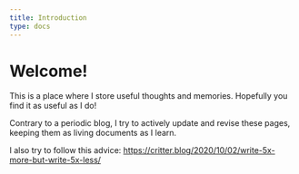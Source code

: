 ```yaml
---
title: Introduction
type: docs
---
```


# Welcome!

This is a place where I store useful thoughts and memories.  Hopefully you find
it as useful as I do!

Contrary to a periodic blog, I try to actively update and revise these pages,
keeping them as living documents as I learn.

I also try to follow this advice:
https://critter.blog/2020/10/02/write-5x-more-but-write-5x-less/
